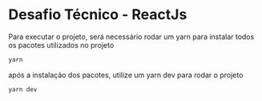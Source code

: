 # Desafio Técnico - ReactJs

Para executar o projeto, será necessário rodar um yarn para instalar todos os pacotes utilizados no projeto

```js
yarn
```

após a instalação dos pacotes, utilize um yarn dev para rodar o projeto

```js
yarn dev
```
